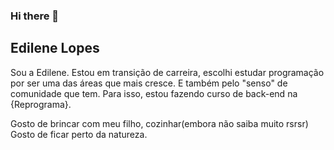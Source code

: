 ### Hi there 👋

## Edilene Lopes 


Sou a Edilene. Estou em transição de carreira, escolhi 
estudar programação por ser uma das áreas que mais cresce.
E também pelo "senso" de comunidade que tem.
Para isso, estou fazendo curso de back-end na {Reprograma}.

Gosto de brincar com meu filho, cozinhar(embora não saiba muito rsrsr)
Gosto de ficar perto da natureza.

<!--
**EdileneLopes/edilenelopes** is a ✨ _special_ ✨ repository because its `README.md` (this file) appears on your GitHub profile.

Here are some ideas to get you started:

- 🔭 I’m currently working on ...
- 🌱 I’m currently learning ...
- 👯 I’m looking to collaborate on ...
- 🤔 I’m looking for help with ...
- 💬 Ask me about ...
- 📫 How to reach me: ...
- 😄 Pronouns: ...
- ⚡ Fun fact: ...
-->
